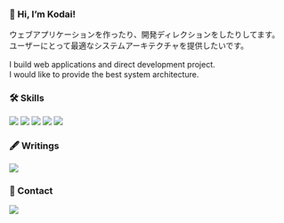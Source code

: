### 👋 Hi, I’m Kodai!

<p>
  ウェブアプリケーションを作ったり、開発ディレクションをしたりしてます。
  <br>ユーザーにとって最適なシステムアーキテクチャを提供したいです。
</p>

<p>
  I build web applications and direct development project.
　　　　<br>I would like to provide the best system architecture.
</p>

### 🛠 Skills
![](https://img.shields.io/badge/CSS-1B9CFC?style=flat-square&logo=css3&logoColor=white)
![](https://img.shields.io/badge/Javascript-f9ca24?style=flat-square&logo=Javascript&logoColor=black)
![](https://img.shields.io/badge/-Vue.js-41B883.svg?logo=vue.js&style=flat-square)
![](https://img.shields.io/badge/React-22a6b3?style=flat-square&logo=React&logoColor=white)
![](https://img.shields.io/badge/Typescript-1e3799?style=flat-square&logo=Typescript&logoColor=white)

### 🖋 Writings
<a href="https://zenn.dev/k_kudo" target="_blank" rel="noopener noreferrer"><img src="https://img.shields.io/badge/Zenn-3ea8ff?style=flat-square&logo=GitHub%20Sponsors&logoColor=white"/></a>

### 🤝 Contact
<a href="mailto:k.kodai0618@gmail.com" target="_blank" rel="noopener noreferrer"><img src="https://img.shields.io/badge/k.kodai0618@gmail.com-EA4335?style=flat-square&logo=Gmail&logoColor=white"/></a>
